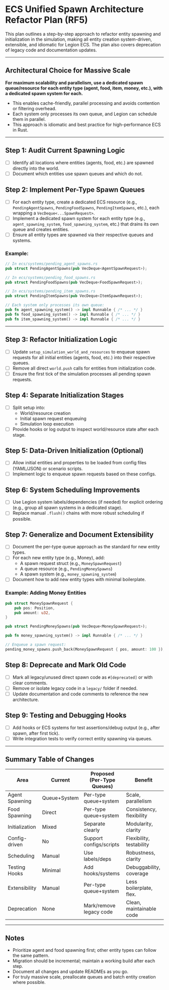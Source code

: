 # ECS Unified Spawn Architecture Refactor Plan (RF5)

This plan outlines a step-by-step approach to refactor entity spawning and initialization in the simulation, making all entity creation system-driven, extensible, and idiomatic for Legion ECS. The plan also covers deprecation of legacy code and documentation updates.

---

## **Architectural Choice for Massive Scale**
**For maximum scalability and parallelism, use a dedicated spawn queue/resource for each entity type (agent, food, item, money, etc.), with a dedicated spawn system for each.**
- This enables cache-friendly, parallel processing and avoids contention or filtering overhead.
- Each system only processes its own queue, and Legion can schedule them in parallel.
- This approach is idiomatic and best practice for high-performance ECS in Rust.

---

## **Step 1: Audit Current Spawning Logic**
- [ ] Identify all locations where entities (agents, food, etc.) are spawned directly into the world.
- [ ] Document which entities use spawn queues and which do not.

## **Step 2: Implement Per-Type Spawn Queues**
- [ ] For each entity type, create a dedicated ECS resource (e.g., `PendingAgentSpawns`, `PendingFoodSpawns`, `PendingItemSpawns`, etc.), each wrapping a `VecDeque<...SpawnRequest>`.
- [ ] Implement a dedicated spawn system for each entity type (e.g., `agent_spawning_system`, `food_spawning_system`, etc.) that drains its own queue and creates entities.
- [ ] Ensure all entity types are spawned via their respective queues and systems.

### Example:
```rust
// In ecs/systems/pending_agent_spawns.rs
pub struct PendingAgentSpawns(pub VecDeque<AgentSpawnRequest>);

// In ecs/systems/pending_food_spawns.rs
pub struct PendingFoodSpawns(pub VecDeque<FoodSpawnRequest>);

// In ecs/systems/pending_item_spawns.rs
pub struct PendingItemSpawns(pub VecDeque<ItemSpawnRequest>);

// Each system only processes its own queue:
pub fn agent_spawning_system() -> impl Runnable { /* ... */ }
pub fn food_spawning_system() -> impl Runnable { /* ... */ }
pub fn item_spawning_system() -> impl Runnable { /* ... */ }
```

---

## **Step 3: Refactor Initialization Logic**
- [ ] Update `setup_simulation_world_and_resources` to enqueue spawn requests for all initial entities (agents, food, etc.) into their respective queues.
- [ ] Remove all direct `world.push` calls for entities from initialization code.
- [ ] Ensure the first tick of the simulation processes all pending spawn requests.

## **Step 4: Separate Initialization Stages**
- [ ] Split setup into:
    - World/resource creation
    - Initial spawn request enqueuing
    - Simulation loop execution
- [ ] Provide hooks or log output to inspect world/resource state after each stage.

## **Step 5: Data-Driven Initialization (Optional)**
- [ ] Allow initial entities and properties to be loaded from config files (YAML/JSON) or scenario scripts.
- [ ] Implement logic to enqueue spawn requests based on these configs.

## **Step 6: System Scheduling Improvements**
- [ ] Use Legion system labels/dependencies (if needed) for explicit ordering (e.g., group all spawn systems in a dedicated stage).
- [ ] Replace manual `.flush()` chains with more robust scheduling if possible.

## **Step 7: Generalize and Document Extensibility**
- [ ] Document the per-type queue approach as the standard for new entity types.
- [ ] For each new entity type (e.g., Money), add:
    - A spawn request struct (e.g., `MoneySpawnRequest`)
    - A queue resource (e.g., `PendingMoneySpawns`)
    - A spawn system (e.g., `money_spawning_system`)
- [ ] Document how to add new entity types with minimal boilerplate.

### Example: Adding Money Entities
```rust
pub struct MoneySpawnRequest {
    pub pos: Position,
    pub amount: u32,
}

pub struct PendingMoneySpawns(pub VecDeque<MoneySpawnRequest>);

pub fn money_spawning_system() -> impl Runnable { /* ... */ }

// Enqueue a spawn request:
pending_money_spawns.push_back(MoneySpawnRequest { pos, amount: 100 });
```

## **Step 8: Deprecate and Mark Old Code**
- [ ] Mark all legacy/unused direct spawn code as `#[deprecated]` or with clear comments.
- [ ] Remove or isolate legacy code in a `legacy/` folder if needed.
- [ ] Update documentation and code comments to reference the new architecture.

## **Step 9: Testing and Debugging Hooks**
- [ ] Add hooks or ECS systems for test assertions/debug output (e.g., after spawn, after first tick).
- [ ] Write integration tests to verify correct entity spawning via queues.

---

## **Summary Table of Changes**

| Area                | Current        | Proposed (Per-Type Queues)  | Benefit                   |
|---------------------|---------------|-----------------------------|---------------------------|
| Agent Spawning      | Queue+System  | Per-type queue+system       | Scale, parallelism        |
| Food Spawning       | Direct        | Per-type queue+system       | Consistency, flexibility  |
| Initialization      | Mixed         | Separate clearly            | Modularity, clarity       |
| Config-driven       | No            | Support configs/scripts     | Flexibility, testability  |
| Scheduling          | Manual        | Use labels/deps             | Robustness, clarity       |
| Testing Hooks       | Minimal       | Add hooks/systems           | Debuggability, coverage   |
| Extensibility       | Manual        | Per-type queue+system       | Less boilerplate, flex.   |
| Deprecation         | None          | Mark/remove legacy code     | Clean, maintainable code  |

---

## **Notes**
- Prioritize agent and food spawning first; other entity types can follow the same pattern.
- Migration should be incremental; maintain a working build after each step.
- Document all changes and update READMEs as you go.
- For truly massive scale, preallocate queues and batch entity creation where possible.

